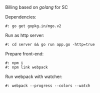 Billing based on _golang_ for SC

Dependencies:

    #: go get gopkg.in/mgo.v2
    
Run as http server:

    #: cd server && go run app.go -http=true
    
Prepare front-end:
    
    #: npm i
    #: npm link webpack
    
Run webpack with watcher:

    #: webpack --progress --colors --watch
